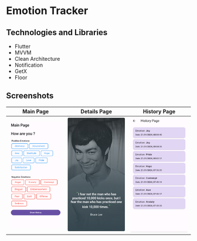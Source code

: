 # Emotion Tracker

## Technologies and Libraries
- Flutter
- MVVM
- Clean Architecture
- Notification
- GetX
- Floor


## Screenshots

| Main Page | Details Page | History Page |
| ----------- | ---------------- | ---------------- |
| ![Main Screen](https://github.com/Ramazan713/Assets/blob/d035d2bc60444505ba57dccfb9cb443b7111a1b4/images/app/emotion%20tracker/home.png) | ![Details Screen](https://github.com/Ramazan713/Assets/blob/d035d2bc60444505ba57dccfb9cb443b7111a1b4/images/app/emotion%20tracker/detail.png) | ![History Screen](https://github.com/Ramazan713/Assets/blob/d035d2bc60444505ba57dccfb9cb443b7111a1b4/images/app/emotion%20tracker/history.png)

